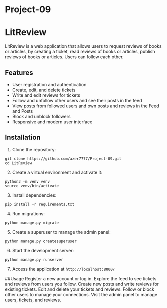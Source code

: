 # Project-09

# LitReview

LitReview is a web application that allows users to request reviews of books or articles, by creating a ticket,
read reviews of books or articles, publish reviews of books or articles. Users can follow each other.

## Features

- User registration and authentication
- Create, edit, and delete tickets
- Write and edit reviews for tickets
- Follow and unfollow other users and see their posts in the feed
- View posts from followed users and own posts and reviews in the Feed and Posts
- Block and unblock followers
- Responsive and modern user interface

## Installation

1. Clone the repository:
````
git clone https://github.com/azer7777/Project-09.git
cd LitReview
````
2. Create a virtual environment and activate it:
````
python3 -m venv venv 
source venv/bin/activate
````
3. Install dependencies:
````
pip install -r requirements.txt
````
4. Run migrations:
````
python manage.py migrate
````
5. Create a superuser to manage the admin panel:
````
python manage.py createsuperuser
````
6. Start the development server:
````
python manage.py runserver
````
7. Access the application at `http://localhost:8000/`

##Usage
Register a new account or log in.
Explore the feed to see tickets and reviews from users you follow.
Create new posts and write reviews for existing tickets.
Edit and delete your tickets and reviews.
Follow or block other users to manage your connections.
Visit the admin panel to manage users, tickets, and reviews.
